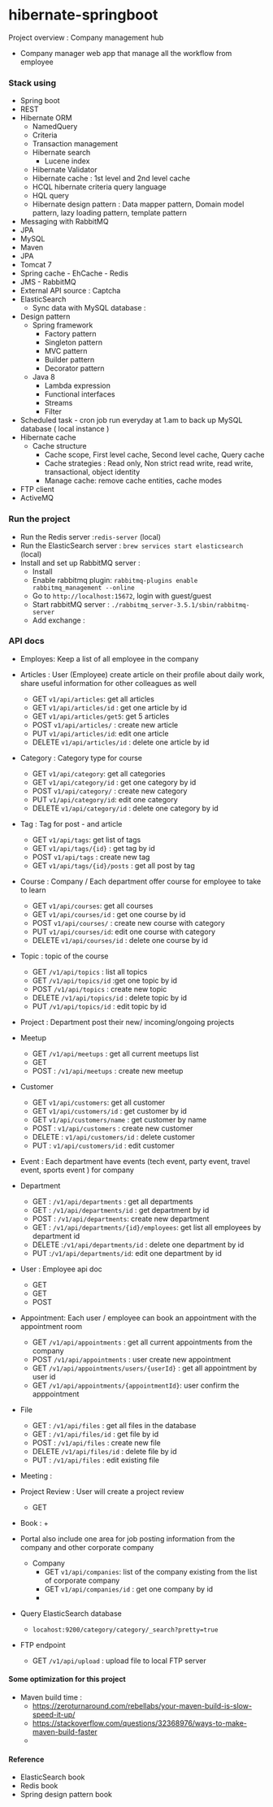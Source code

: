 # hibernate-springboot 
Project overview : Company management hub 
+ Company manager web app that manage all the workflow from employee  


### Stack using 
+ Spring boot 
+ REST
+ Hibernate ORM 
    + NamedQuery 
    + Criteria 
    + Transaction management 
    + Hibernate search
        + Lucene index  
    + Hibernate Validator 
    + Hibernate cache : 1st level and 2nd level cache 
    + HCQL hibernate criteria query language
    + HQL query 
    + Hibernate design pattern : Data mapper pattern, Domain model pattern, lazy loading pattern, template pattern
+ Messaging with RabbitMQ      
+ JPA
+ MySQL 
+ Maven 
+ JPA
+ Tomcat 7 
+ Spring cache - EhCache - Redis
+ JMS - RabbitMQ
+ External API source : Captcha
+ ElasticSearch 
    + Sync data with MySQL database : 
+ Design pattern 
    + Spring framework 
        + Factory pattern 
        + Singleton pattern 
        + MVC pattern 
        + Builder pattern 
        + Decorator pattern 
    + Java 8 
        + Lambda expression 
        + Functional interfaces
        + Streams 
        + Filter 
+ Scheduled task - cron job run everyday at 1.am to back up MySQL database ( local instance )
+ Hibernate cache 
    + Cache structure 
        + Cache scope, First level cache, Second level cache, Query cache 
        + Cache strategies : Read only, Non strict read write, read write, transactional, object identity
        + Manage cache: remove cache entities, cache modes 
+ FTP client         
+ ActiveMQ 
### Run the project
+ Run the Redis server :`redis-server` (local)
+ Run the ElasticSearch server : `brew services start elasticsearch` (local)
+ Install and set up RabbitMQ server : 
    + Install 
    + Enable rabbitmq plugin: `rabbitmq-plugins enable rabbitmq_management --online`
    + Go to `http://localhost:15672`, login with guest/guest 
    + Start rabbitMQ server : `./rabbitmq_server-3.5.1/sbin/rabbitmq-server`
    + Add exchange : 






### API docs 
+ Employes: Keep a list of all employee in the company



+ Articles : User (Employee) create article on their profile about daily work, share useful information for other colleagues as well 
    + GET `v1/api/articles`: get all articles
    + GET `v1/api/articles/id` : get one article by id 
    + GET `v1/api/articles/get5`: get 5 articles 
    + POST `v1/api/articles/` : create new article
    + PUT `v1/api/articles/id`: edit one article
    + DELETE `v1/api/articles/id` : delete one article by id 
+ Category : Category type for course 
    + GET `v1/api/category`: get all categories
    + GET `v1/api/category/id` : get one category by id  
    + POST `v1/api/category/` : create new category
    + PUT `v1/api/category/id`: edit one category
    + DELETE `v1/api/category/id` : delete one category by id
+ Tag : Tag for post - and article 
    + GET `v1/api/tags`: get list of tags 
    + GET `v1/api/tags/{id}` : get tag by id 
    + POST `v1/api/tags` : create new tag 
    + GET `v1/api/tags/{id}/posts` : get all post by tag 
+ Course : Company / Each department offer course for employee to take to learn 
    + GET `v1/api/courses`: get all courses
    + GET `v1/api/courses/id` : get one course by id  
    + POST `v1/api/courses/` : create new course with category 
    + PUT `v1/api/courses/id`: edit one course with category
    + DELETE `v1/api/courses/id` : delete one course by id
+ Topic : topic of the course 
    + GET `/v1/api/topics` : list all topics
    + GET `/v1/api/topics/id` :get one topic by id 
    + POST `/v1/api/topics` : create new topic
    + DELETE `/v1/api/topics/id` : delete topic by id 
    + PUT `/v1/api/topics/id` : edit topic by id 
+ Project : Department post their new/ incoming/ongoing projects 

+ Meetup
    + GET `/v1/api/meetups` : get all current meetups list 
    + GET 
    + POST : `/v1/api/meetups` : create new meetup 
+ Customer 
    + GET `v1/api/customers`: get all customer
    + GET `v1/api/customers/id` : get customer by id 
    + GET `v1/api/customers/name` : get customer by name
    + POST : `v1/api/customers` : create new customer
    + DELETE : `v1/api/customers/id` : delete customer
    + PUT : `v1/api/customers/id` : edit customer

+ Event : Each department have events (tech event, party event, travel event, sports event ) for company 

+ Department
    + GET : `/v1/api/departments` : get all departments
    + GET : `/v1/api/departments/id` : get department by id 
    + POST : `/v1/api/departments`: create new department 
    + GET : `/v1/api/departments/{id}/employees`: get list all employees by department id 
    + DELETE :`/v1/api/departments/id` : delete one department by id 
    + PUT :`/v1/api/departments/id`: edit one department by id 

+ User : Employee api doc 
    + GET 
    + GET 
    + POST 
    
+ Appointment: Each user / employee can book an appointment with the appointment room  
    + GET `/v1/api/appointments` : get all current appointments from the company 
    + POST `/v1/api/appointments` : user create new appointment 
    + GET `/v1/api/appointments/users/{userId}` : get all appointment by user id 
    + GET `/v1/api/appointments/{appointmentId}`: user confirm the apppointment
    
+ File 
    + GET : `/v1/api/files` : get all files in the database
    + GET : `/v1/api/files/id` : get file by id 
    + POST : `/v1/api/files` : create new file  
    + DELETE `/v1/api/files/id` : delete file by id 
    + PUT : `/v1/api/files` : edit existing file  
+ Meeting :

+ Project Review : User will create a project review 
    + GET 

+ Book : 
    +  


+ Portal also include one area for job posting information from the company and other corporate company 
    + Company 
        + GET `v1/api/companies`: list of the company existing from the list of corporate company
        + GET `v1/api/companies/id` : get one company by id 
        + 




    
+ Query ElasticSearch database 
    + `locahost:9200/category/category/_search?pretty=true`    
   
   
+ FTP endpoint
    + GET `/v1/api/upload` : upload file to local FTP server     
#### Some optimization for this project
+ Maven build time : 
    + https://zeroturnaround.com/rebellabs/your-maven-build-is-slow-speed-it-up/
    + https://stackoverflow.com/questions/32368976/ways-to-make-maven-build-faster
    + 
    
    
    
#### Reference
+ ElasticSearch book 
+ Redis book
+ Spring design pattern book